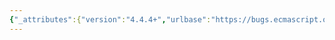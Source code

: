 ```yaml
---
{"_attributes":{"version":"4.4.4+","urlbase":"https://bugs.ecmascript.org/","maintainer":"dherman@mozilla.com"},"bug":{"bug_id":2965,"creation_ts":"2014-06-02 09:59:00 -0700","short_desc":"7.3.16 GetPrototypeFromConstructor, 22.1.3.* Array.prototype.*: Use BoundFunctionTargetRealm to retrieve [[Realm]] of bound functions?","delta_ts":"2014-07-18 20:48:58 -0700","product":"Draft for 6th Edition","component":"technical issue","version":"Rev 25: May 22, 2014 Draft","rep_platform":"All","op_sys":"All","bug_status":"RESOLVED","resolution":"FIXED","priority":"Normal","bug_severity":"enhancement","everconfirmed":true,"reporter":{"uid":"andrebargull","name":"André Bargull"},"assigned_to":{"uid":"allen","name":"Allen Wirfs-Brock"},"long_desc":[{"commentid":8802,"comment_count":0,"who":{"uid":"andrebargull","name":"André Bargull"},"bug_when":"2014-06-02 09:59:37 -0700","thetext":"7.3.16  GetPrototypeFromConstructor ( constructor, intrinsicDefaultProto )\n22.1.3.1  Array.prototype.concat ( ...arguments )\n22.1.3.7  Array.prototype.filter ( callbackfn [ , thisArg ] )\n22.1.3.15  Array.prototype.map ( callbackfn [ , thisArg ] )\n22.1.3.22  Array.prototype.slice (start, end)\n22.1.3.25  Array.prototype.splice (start, deleteCount [ , ...items ] )\n\nThese functions / abstract operations currently use [[Realm]] to retrieve the Realm record. That means only ECMAScript and built-in function objects are handled. Does it make sense to extend the checks to include bound functions, now that BoundFunctionTargetRealm is available?"},{"commentid":9150,"comment_count":1,"who":{"uid":"allen","name":"Allen Wirfs-Brock"},"bug_when":"2014-07-10 15:47:39 -0700","thetext":"Fixed in rev26 editor's draft.\n\nReplaced BoundFunctionTargetRealm with a more general getFrunctionRealm that works will all callables."},{"commentid":9299,"comment_count":2,"who":{"uid":"allen","name":"Allen Wirfs-Brock"},"bug_when":"2014-07-18 20:48:58 -0700","thetext":"Fixed in Rev26"}]}}
---
```

